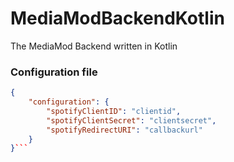 # MediaModBackendKotlin
The MediaMod Backend written in Kotlin

### Configuration file
```json
{
	"configuration": {
		"spotifyClientID": "clientid",
		"spotifyClientSecret": "clientsecret",
		"spotifyRedirectURI": "callbackurl"
	}
}```
